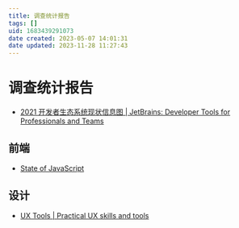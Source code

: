 ```yaml
---
title: 调查统计报告
tags: []
uid: 1683439291073
date created: 2023-05-07 14:01:31
date updated: 2023-11-28 11:27:43
---
```


# 调查统计报告

- [2021 开发者生态系统现状信息图 | JetBrains: Developer Tools for Professionals and Teams](https://www.jetbrains.com/zh-cn/lp/devecosystem-2021/)

## 前端

- [State of JavaScript](https://stateofjs.com/zh-hans//)

## 设计

- [UX Tools | Practical UX skills and tools](https://uxtools.co/)
